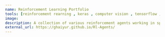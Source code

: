 ```yaml
---
name: Reinforcement Learning Portfolio
tools: [reinforcement rearning , keras , computer vision , tensorflow ,machine learning ]
image:
description: A collection of various reinforcement agents working in specific agent-action-environment scenarios and learning through DQN.
external_url: https://ghaiyur.github.io/Rl-Agents/
---
```

